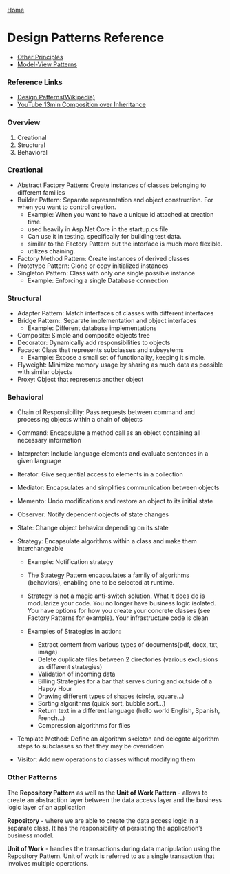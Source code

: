 [Home](../)

# Design Patterns Reference

- [Other Principles](./principles.md)
- [Model-View Patterns](./modelviewpatterns.md)

### Reference Links

- [Design Patterns(Wikipedia)](https://en.wikipedia.org/wiki/Design_Patterns)
- [YouTube 13min Composition over Inheritance](https://www.youtube.com/watch?v=pQm-BqK2fhc)

### Overview

1. Creational
2. Structural
3. Behavioral

### Creational

- Abstract Factory Pattern: Create instances of classes belonging to different families
- Builder Pattern: Separate representation and object construction. For when you want to control creation.
  - Example: When you want to have a unique id attached at creation time.
  - used heavily in Asp.Net Core in the startup.cs file
  - Can use it in testing. specifically for building test data.
  - similar to the Factory Pattern but the interface is much more flexible.
  - utilizes chaining.
- Factory Method Pattern: Create instances of derived classes
- Prototype Pattern: Clone or copy initialized instances
- Singleton Pattern: Class with only one single possible instance
  - Example: Enforcing a single Database connection

### Structural

- Adapter Pattern: Match interfaces of classes with different interfaces
- Bridge Pattern:: Separate implementation and object interfaces
  - Example: Different database implementations
- Composite: Simple and composite objects tree
- Decorator: Dynamically add responsibilities to objects
- Facade: Class that represents subclasses and subsystems
  - Example: Expose a small set of functionality, keeping it simple.
- Flyweight: Minimize memory usage by sharing as much data as possible with similar objects
- Proxy: Object that represents another object

### Behavioral

- Chain of Responsibility: Pass requests between command and processing objects within a chain of objects
- Command: Encapsulate a method call as an object containing all necessary information
- Interpreter: Include language elements and evaluate sentences in a given language
- Iterator: Give sequential access to elements in a collection
- Mediator: Encapsulates and simplifies communication between objects
- Memento: Undo modifications and restore an object to its initial state
- Observer: Notify dependent objects of state changes
- State: Change object behavior depending on its state
- Strategy: Encapsulate algorithms within a class and make them interchangeable

  - Example: Notification strategy
  - The Strategy Pattern encapsulates a family of algorithms (behaviors), enabling one to be selected at runtime.
  - Strategy is not a magic anti-switch solution. What it does do is modularize your code. You no longer have business logic isolated. You have options for how you create your concrete classes (see Factory Patterns for example). Your infrastructure code is clean
  - Examples of Strategies in action:

    - Extract content from various types of documents(pdf, docx, txt, image)
    - Delete duplicate files between 2 directories (various exclusions as different strategies)
    - Validation of incoming data
    - Billing Strategies for a bar that serves during and outside of a Happy Hour
    - Drawing different types of shapes (circle, square…)
    - Sorting algorithms (quick sort, bubble sort…)
    - Return text in a different language (hello world English, Spanish, French…)
    - Compression algorithms for files

- Template Method: Define an algorithm skeleton and delegate algorithm steps to subclasses so that they may be overridden
- Visitor: Add new operations to classes without modifying them

### Other Patterns

The **Repository Pattern** as well as the **Unit of Work Pattern** - allows to create an abstraction layer between the data access layer and the business logic layer of an application

**Repository** - where we are able to create the data access logic in a separate class. It has the responsibility of persisting the application’s business model.

**Unit of Work** - handles the transactions during data manipulation using the Repository Pattern. Unit of work is referred to as a single transaction that involves multiple operations.

